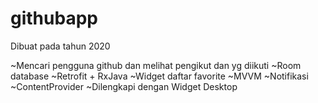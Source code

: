 # githubapp

Dibuat pada tahun 2020

~Mencari pengguna github dan melihat pengikut dan yg diikuti
~Room database
~Retrofit + RxJava
~Widget daftar favorite
~MVVM
~Notifikasi
~ContentProvider
~Dilengkapi dengan Widget Desktop
